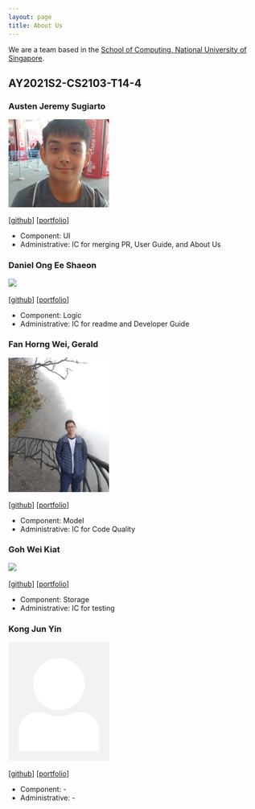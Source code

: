 ```yaml
---
layout: page
title: About Us
---
```


We are a team based in the [School of Computing, National University of Singapore](http://www.comp.nus.edu.sg).

## AY2021S2-CS2103-T14-4

### Austen Jeremy Sugiarto

<img src="images/austenjs.png" width="200px">

[[github](https://github.com/austenjs)]
[[portfolio](team/johndoe.md)]

* Component: UI
* Administrative: IC for merging PR, User Guide, and About Us

### Daniel Ong Ee Shaeon

<img src="images/danielonges.png" width="200px">

[[github](http://github.com/danielonges)]
[[portfolio](team/johndoe.md)]

* Component: Logic
* Administrative: IC for readme and Developer Guide

### Fan Horng Wei, Gerald

<img src="images/geraldfan.png" width="200px">

[[github](http://github.com/geraldfan)]
[[portfolio](team/johndoe.md)]

* Component: Model
* Administrative: IC for Code Quality

### Goh Wei Kiat

<img src="images/mrweikiat.png" width="200px">

[[github](http://github.com/mrweikiat)]
[[portfolio](team/johndoe.md)]

* Component: Storage
* Administrative: IC for testing

### Kong Jun Yin

<img src="images/oheyesee.png" width="200px">

[[github](http://github.com/oheyesee)]
[[portfolio](team/johndoe.md)]

* Component: -
* Administrative: -
